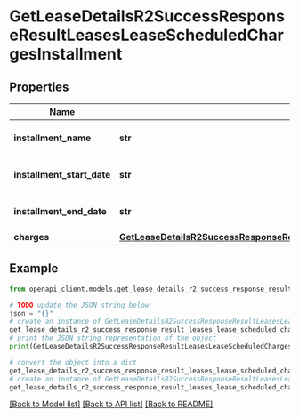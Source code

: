 # GetLeaseDetailsR2SuccessResponseResultLeasesLeaseScheduledChargesInstallment


## Properties

Name | Type | Description | Notes
------------ | ------------- | ------------- | -------------
**installment_name** | **str** | Name of the installment. | 
**installment_start_date** | **str** | Start date of the installment. | 
**installment_end_date** | **str** | End date of the installment. | 
**charges** | [**GetLeaseDetailsR2SuccessResponseResultLeasesLeaseScheduledChargesInstallmentCharges**](GetLeaseDetailsR2SuccessResponseResultLeasesLeaseScheduledChargesInstallmentCharges.md) |  | 

## Example

```python
from openapi_client.models.get_lease_details_r2_success_response_result_leases_lease_scheduled_charges_installment import GetLeaseDetailsR2SuccessResponseResultLeasesLeaseScheduledChargesInstallment

# TODO update the JSON string below
json = "{}"
# create an instance of GetLeaseDetailsR2SuccessResponseResultLeasesLeaseScheduledChargesInstallment from a JSON string
get_lease_details_r2_success_response_result_leases_lease_scheduled_charges_installment_instance = GetLeaseDetailsR2SuccessResponseResultLeasesLeaseScheduledChargesInstallment.from_json(json)
# print the JSON string representation of the object
print(GetLeaseDetailsR2SuccessResponseResultLeasesLeaseScheduledChargesInstallment.to_json())

# convert the object into a dict
get_lease_details_r2_success_response_result_leases_lease_scheduled_charges_installment_dict = get_lease_details_r2_success_response_result_leases_lease_scheduled_charges_installment_instance.to_dict()
# create an instance of GetLeaseDetailsR2SuccessResponseResultLeasesLeaseScheduledChargesInstallment from a dict
get_lease_details_r2_success_response_result_leases_lease_scheduled_charges_installment_from_dict = GetLeaseDetailsR2SuccessResponseResultLeasesLeaseScheduledChargesInstallment.from_dict(get_lease_details_r2_success_response_result_leases_lease_scheduled_charges_installment_dict)
```
[[Back to Model list]](../README.md#documentation-for-models) [[Back to API list]](../README.md#documentation-for-api-endpoints) [[Back to README]](../README.md)



